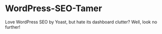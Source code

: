 WordPress-SEO-Tamer
===================

Love WordPress SEO by Yoast, but hate its dashboard clutter? Well, look no further!
